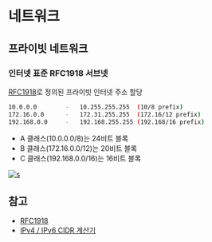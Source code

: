 # 네트워크

## 프라이빗 네트워크

### 인터넷 표준 RFC1918 서브넷
[RFC1918](https://datatracker.ietf.org/doc/html/rfc1918)로 정의된 프라이빗 인터넷 주소 할당

```sh
10.0.0.0        -   10.255.255.255  (10/8 prefix)
172.16.0.0      -   172.31.255.255  (172.16/12 prefix)
192.168.0.0     -   192.168.255.255 (192.168/16 prefix)
```

- A 클래스(10.0.0.0/8)는 24비트 블록
- B 클래스(172.16.0.0/12)는 20비트 블록
- C 클래스(192.168.0.0/16)는 16비트 블록

[![s](http://img.youtube.com/vi/R1UWYQYTPKo/0.jpg)](https://youtu.be/R1UWYQYTPKo?t=453)

## 참고
- [RFC1918](https://datatracker.ietf.org/doc/html/rfc1918)
- [IPv4 / IPv6 CIDR 계산기](https://ko.rakko.tools/tools/27/)
